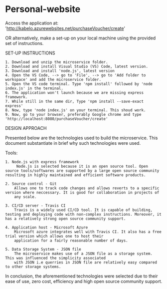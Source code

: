 # Personal-website

Access the application at: 'http://kabelo.azurewebsites.net/purchaseVoucher/create'


OR alternatively, make a set-up on your local machine using the provided set of instructions.

SET-UP INSTRUCTIONS

    1. Download and unzip the microservice folder.
    2. Download and install Visual Studio (VS) Code, latest version.
    3. Download and install 'node.js', latest version
    4. Open the VS Code, --> go to 'File', --> go to 'Add folder to workspace' and add the microservice folder.
    5. Open the VS code terminal. Type 'npm install' followed by 'node index.js' in the terminal.
    6. The application won't launch because we are missing express framework.
    7. While still in the same dir, Type 'npm install --save-exact express' 
    8. Now, type 'node index.js' on your terminal. This shoud work.
    9. Now, go to your browser, preferably Google chrome and type 'http://localhost:8080/purchaseVoucher/create'


DESIGN APPROACH

Presented below are the technologies used to build the microservice. This document substantiate in brief why such technologies were used.

Tools:

    1. Node.js with express framework 
         Node.js is selected because it is an open source tool. Open source tools/softwares are supported by a large open source community resulting in highly maintained and efficient software products.

    2. Source control - Git
        Allows one to track code changes and allows reverts to a specific version where neccessary. It is good for collaboration in projects of 
        any scale.

    3. CI/CD server - Travis CI 
        Travis is a widely used CI/CD tool. It is capable of building, testing and deploying code with non-complex instructions. Moreover, it has a relatively strong open source community support.

    4. Application host - Microsoft Azure
        Microsoft azure integrates well with Travis CI. It also has a free trial version which allows one to host their 
        application for a fairly reasonable number of days. 

    5. Data Storage System - JSON file
        The microservice makes use of a JSON file as a storage system. This was influenced the simplicity associated 
        with JSON i.e querries in JSON file are relatively easy compared to other storage systems.


In conclusion, the aforementioned technologies were selected due to their ease of use, zero cost, efficiency and high open source community support.